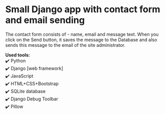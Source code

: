 # Small Django app with contact form and email sending
The contact form consists of - name, email and message text. When you click on the Send button, it saves the message to the Database and also sends this message to the email of the site administrator.



__Used tools:__    
:heavy_check_mark: Python    
:heavy_check_mark: Django [web framework]   
:heavy_check_mark: JavaScript    
:heavy_check_mark: HTML+CSS+Bootstrap    
:heavy_check_mark: SQLite database    
:heavy_check_mark: Django Debug Toolbar    
:heavy_check_mark: Pillow    

